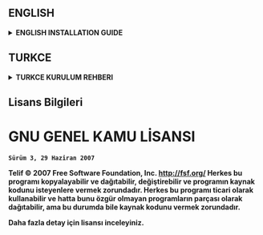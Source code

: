 ## ENGLISH
<details>
  <summary><strong>ENGLISH INSTALLATION GUIDE<strong></summary>
  
## GPT-3 Based Chatbot

This is a chatbot application that uses OpenAI's GPT-3 API. The Flask web application sends messages from the user through a web page to the OpenAI API and displays the response from the API on the web page.

# Usage

To use this application, you need to first set your OpenAI API key in the `app.py` file. 
You can also customize the `ayarlar.cfg` file with the settings you want to use in your GPT-3 API requests.



# Config.cfg
<details>
  <summary><strong>dictionary of configuration parameters<strong></summary>

- ```model```: The GPT-3 model to use, e.g. "text-davinci-002".
- ```temperature```: Controls the "creativity" of the generated text. Higher values result in more creative responses.
- ```max_tokens```: The maximum number of tokens (words) to generate in the response.
- ```top_p```: The maximum probability of selecting a candidate response.
- ```frequency_penalty```: The amount of penalty to apply to tokens that have been recently generated. Higher values result in less repetition in the generated text.
- ```presence_penalty```: The amount of penalty to apply to tokens that have been generated in the prompt. Higher values result in more novelty in the generated text.
</details>


To start the application, run the following command in the command line:

```
python app.py
```

After the application is successfully started, open `http://localhost:5000` in your browser and start talking to the chatbot.

# Warnings

- Before using this application, you need to acquire an OpenAI API membership.
- This application creates a log file that records the messages sent by the user. For user privacy, this log file should be stored securely.
- This application is recommended to be used for testing purposes only. Chatbots that will be used in real-world applications should go through a more comprehensive training and validation process.

# Contact

If you have any questions or feedback regarding this application, please feel free to contact me.
```
discord: mertcan#0001
instagram: mertcvn.jpg

```
</details>



## TURKCE
<details>
  <summary><strong>TURKCE KURULUM REHBERI<strong></summary>

## GPT-3 Tabanlı Kişiselleştirilmiş Chatbot

Bu, OpenAI'nin GPT-3 API'sini kullanarak bir chatbot uygulamasıdır. Flask web uygulaması, bir web sayfası aracılığıyla kullanıcıdan gelen mesajları OpenAI API'sine gönderir ve API'den gelen yanıtı mesaj baloncuğunda gösterir.
brief.txt dosyası ise, OpenAI API'si için bir başlangıç metni veya bir "prompt" içeren bir dosyadır. Bu dosya, uygulama tarafından OpenAI API'sine gönderilen her istek için kullanılır ve her istek, prompt ile birlikte OpenAI API'sine gönderilir. OpenAI API'si, prompt'ı kullanarak bir yanıt üretir ve bu yanıt uygulama tarafından alınır ve kullanıcının web sayfasında görmesi için sunulur.
- # Kullanım

Bu uygulamayı kullanmak için önce `app.py` dosyasında OpenAI API anahtarınızı ayarlamanız gerekir. 
Ayrıca `ayarlar.cfg` dosayasını, GPT-3 API'si isteklerinde kullanmak istediğiniz ayarlarla özelleştirebilirsiniz.

# Ayarlar.cfg
<details>
  <summary><strong>cfg dosyasindaki ayarlarin aciklamalari<strong></summary>


- ```engine```: Bu parametre, OpenAI'nin sunucularında barındırılan GPT-3 modelinin hangi sürümünü kullanacağını belirler.
- ```temperature```: Bu parametre, modelin çıktısındaki varyasyonu kontrol eder. Daha yüksek bir temperature degeri, daha yaratıcı ve riskli cevaplar üretebilirken, daha düşük bir temperature daha güvenli ve tekrar edilebilir cevaplar üretir.
- ```max_tokens```: The maximum number of tokens (words) to generate in the response.
- ```top_p```: Bu parametre, modelin olası sonuçları sıralarken kullanacağı olasılık sınırını belirler. Daha yüksek bir Top_p değeri, modelin daha geniş bir yelpazede cevaplar üretmesine izin verir.
- ```frequency_penalty```: Bu parametre, modelin belirli kelimeleri veya ifadeleri tekrar etme eğilimini azaltır. Daha yüksek bir frequency penalty, modelin tekrarlı cevapları azaltmasına yol açabilir.
- ```presence_penalty```: Bu parametre, modelin belirli kelimeleri veya ifadeleri cevapta kullanma eğilimini azaltır. Daha yüksek bir presence penalty, modelin belirli kelimeleri cevapta kullanma sıklığını azaltmasına yol açabilir.

</details>

Uygulamayı başlatmak için, komut satırında şu komutu çalıştırın:

```
python app.py
```

Uygulama başarıyla başlatıldıktan sonra, tarayıcınızda `http://localhost:5000` adresini açın ve chatbot'la konuşmaya başlayabilirsiniz.

- # Uyarılar

- Bu uygulamayı kullanmak için OpenAI API üyeliğiniz olması gerekmektedir.
- Bu uygulama, kullanıcının gönderdiği mesajları kaydeden bir log dosyası oluşturur. Kullanıcı gizliliği için bu log dosyası güvenli bir şekilde saklanmalıdır.
- Bu uygulamanın yalnızca test amaçlı kullanılması önerilir. Gerçek dünya uygulamalarında kullanılacak chatbot'lar, daha kapsamlı bir eğitim ve doğrulama sürecinden geçmelidir.

- # İletişim

Bu uygulamayla ilgili herhangi bir sorunuz veya geri bildiriminiz varsa, lütfen bana ulaşın.
```
discord: mertcan#0001
instagram: mertcvn.jpg

```
</details>


##

## Lisans Bilgileri
# GNU GENEL KAMU LİSANSI
`Sürüm 3, 29 Haziran 2007`

Telif © 2007 Free Software Foundation, Inc. <http://fsf.org/>
Herkes bu programı kopyalayabilir ve dağıtabilir, değiştirebilir ve
programın kaynak kodunu isteyenlere vermek zorundadır. Herkes bu
programı ticari olarak kullanabilir ve hatta bunu özgür olmayan
programların parçası olarak dağıtabilir, ama bu durumda bile
kaynak kodunu vermek zorundadır. 

Daha fazla detay için lisansı inceleyiniz.
